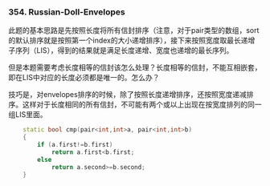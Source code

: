 ### 354. Russian-Doll-Envelopes
此题的基本思路是先按照长度将所有信封排序（注意，对于pair类型的数组，sort的默认排序就是按照第一个index的大小递增排序），接下来按照宽度取最长递增子序列（LIS），得到的结果就是满足长度递增、宽度也递增的最长序列。

但是本题需要考虑长度相等的信封该怎么处理？长度相等的信封，不能互相嵌套，即在LIS中对应的长度必须都是唯一的。怎么办？    

技巧是，对envelopes排序的时候，除了按照长度递增排序，还按照宽度递减排序。这样对于长度相同的所有信封，不可能有两个或以上出现在按宽度排列的同一组LIS里面。
```cpp
    static bool cmp(pair<int,int>a, pair<int,int>b)
    {
        if (a.first!=b.first)
            return a.first<b.first;
        else
            return a.second>=b.second;
    }
```
